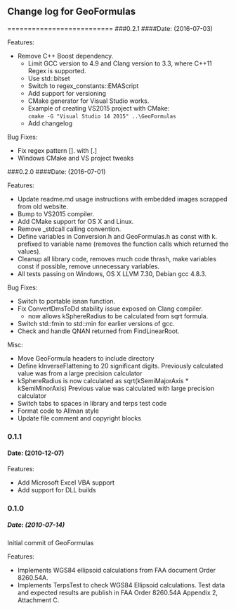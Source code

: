 ## Change log for GeoFormulas

==========================
###0.2.1
####Date: (2016-07-03)

Features:
  - Remove C++ Boost dependency.
    - Limit GCC version to 4.9 and Clang version to 3.3, where C++11 Regex
      is supported.
    - Use std::bitset
    - Switch to regex_constants::EMAScript
    - Add support for versioning
    - CMake generator for Visual Studio works.
    - Example of creating VS2015 project with CMake:</br>
        ``cmake -G "Visual Studio 14 2015" ..\GeoFormulas``
    - Add changelog

Bug Fixes:
  - Fix regex pattern []. with [.]
  - Windows CMake and VS project tweaks


###0.2.0
####Date: (2016-07-01)

Features:
  - Update readme.md usage instructions with embedded images scrapped from
    old website.
  - Bump to VS2015 compiler.
  - Add CMake support for OS X and Linux.
  - Remove _stdcall calling convention.
  - Define variables in Conversion.h and GeoFormulas.h as const with k.
    prefixed to variable name (removes the function calls which returned
    the values).
  - Cleanup all library code, removes much code thrash, make variables const
    if possible, remove unnecessary variables.
  - All tests passing on Windows, OS X LLVM 7.30, Debian gcc 4.8.3.

Bug Fixes:
  - Switch to portable isnan function.
  - Fix ConvertDmsToDd stability issue exposed on Clang compiler.
    - now allows kSphereRadius to be calculated from sqrt formula.
  - Switch std::fmin to std::min for earlier versions of gcc.
  - Check and handle QNAN returned from FindLinearRoot.

Misc:
  - Move GeoFormula headers to include directory
  - Define kInverseFlattening to 20 significant digits. Previously calculated
    value was from a large precision calculator
  - kSphereRadius is now calculated as sqrt(kSemiMajorAxis * kSemiMinorAxis)
    Previous value was calculated with large precision calculator
  - Switch tabs to spaces in library and terps test code
  - Format code to Allman style
  - Update file comment and copyright blocks

### 0.1.1
#### Date: (2010-12-07)

Features:
  - Add Microsoft Excel VBA support
  - Add support for DLL builds

### 0.1.0
##### Date: (2010-07-14)

Initial commit of GeoFormulas

Features:
  - Implements WGS84 ellipsoid calculations from FAA document Order 8260.54A.
  - Implements TerpsTest to check WGS84 Ellipsoid calculations. Test data and
    expected results are publish in FAA Order 8260.54A Appendix 2,
    Attachment C.





